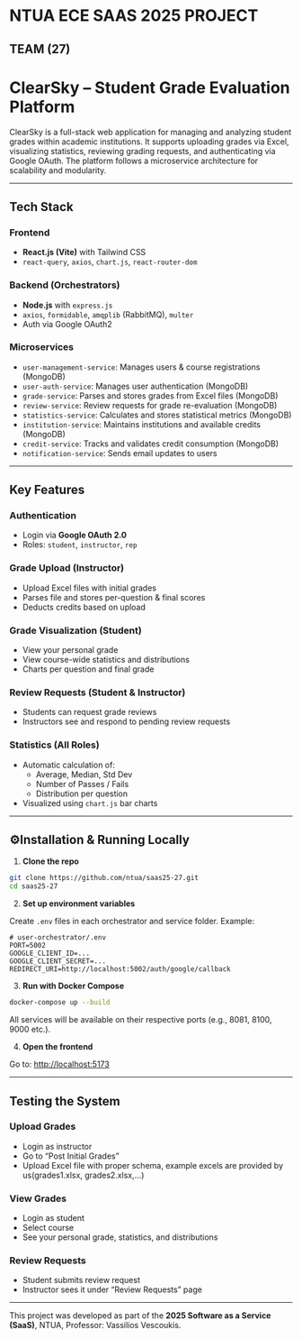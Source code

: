 # NTUA ECE SAAS 2025 PROJECT

## TEAM (27)

# ClearSky – Student Grade Evaluation Platform 

ClearSky is a full-stack web application for managing and analyzing student grades within academic institutions. It supports uploading grades via Excel, visualizing statistics, reviewing grading requests, and authenticating via Google OAuth. The platform follows a microservice architecture for scalability and modularity.

---

## Tech Stack

### Frontend
- **React.js (Vite)** with Tailwind CSS
- `react-query`, `axios`, `chart.js`, `react-router-dom`

### Backend (Orchestrators)
- **Node.js** with `express.js`
- `axios`, `formidable`, `amqplib` (RabbitMQ), `multer`
- Auth via Google OAuth2

### Microservices
- `user-management-service`: Manages users & course registrations (MongoDB)
- `user-auth-service`: Manages user authentication (MongoDB)
- `grade-service`: Parses and stores grades from Excel files (MongoDB)
- `review-service`: Review requests for grade re-evaluation (MongoDB)
- `statistics-service`: Calculates and stores statistical metrics (MongoDB)
- `institution-service`: Maintains institutions and available credits (MongoDB)
- `credit-service`: Tracks and validates credit consumption (MongoDB)
- `notification-service`: Sends email updates to users

---

## Key Features

### Authentication
- Login via **Google OAuth 2.0**
- Roles: `student`, `instructor`, `rep`

### Grade Upload (Instructor)
- Upload Excel files with initial grades
- Parses file and stores per-question & final scores
- Deducts credits based on upload

### Grade Visualization (Student)
- View your personal grade
- View course-wide statistics and distributions
- Charts per question and final grade

### Review Requests (Student & Instructor)
- Students can request grade reviews
- Instructors see and respond to pending review requests

### Statistics (All Roles)
- Automatic calculation of:
  - Average, Median, Std Dev
  - Number of Passes / Fails
  - Distribution per question
- Visualized using `chart.js` bar charts

---

## ⚙Installation & Running Locally

1. **Clone the repo**

```bash
git clone https://github.com/ntua/saas25-27.git
cd saas25-27
```

2. **Set up environment variables**

Create `.env` files in each orchestrator and service folder. Example:

```env
# user-orchestrator/.env
PORT=5002
GOOGLE_CLIENT_ID=...
GOOGLE_CLIENT_SECRET=...
REDIRECT_URI=http://localhost:5002/auth/google/callback
```

3. **Run with Docker Compose**

```bash
docker-compose up --build
```

All services will be available on their respective ports (e.g., 8081, 8100, 9000 etc.).

4. **Open the frontend**

Go to: [http://localhost:5173](http://localhost:5173)

---

## Testing the System

### Upload Grades

- Login as instructor
- Go to “Post Initial Grades”
- Upload Excel file with proper schema, example excels are provided by us(grades1.xlsx, grades2.xlsx,...)


### View Grades

- Login as student
- Select course
- See your personal grade, statistics, and distributions

### Review Requests

- Student submits review request
- Instructor sees it under “Review Requests” page

---

This project was developed as part of the **2025 Software as a Service (SaaS)**, NTUA, Professor: Vassilios Vescoukis.
